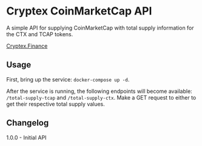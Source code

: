 # Cryptex CoinMarketCap API
A simple API for supplying CoinMarketCap with total supply information for the CTX and TCAP tokens.

[Cryptex.Finance](https://cryptex.finance)

## Usage
First, bring up the service: `docker-compose up -d`.

After the service is running, the following endpoints will become available: 
`/total-supply-tcap` and `/total-supply-ctx`. Make a GET request to either to get
their respective total supply values.

## Changelog
1.0.0 - Initial API